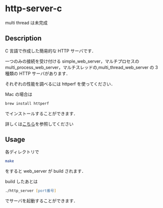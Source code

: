 # http-server-c

multi thread は未完成

## Description

C 言語で作成した簡易的な HTTP サーバです．

一つのみの接続を受け付ける simple_web_server，マルチプロセスの multi_process_web_server，マルチスレッドの,multi_thread_web_server の 3 種類の HTTP サーバがあります．

それぞれの性能を調べるには httperf を使ってください．

Mac の場合は

```zsh
brew install httperf
```

でインストールすることができます．

詳しくは[こちら](https://github.com/httperf/httperf)を参照してください

## Usage

各ディレクトリで

```zsh
make
```

をすると web_server が build されます．

build したあとは

```zsh
./http_server [port番号]
```

でサーバを起動することができます．
